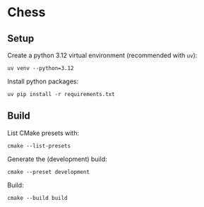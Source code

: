 # Chess

## Setup

Create a python 3.12 virtual environment (recommended with `uv`):

```
uv venv --python=3.12
```

Install python packages:

```
uv pip install -r requirements.txt
```

## Build

List CMake presets with:

```
cmake --list-presets
```

Generate the (development) build:

```
cmake --preset development
```

Build:

```
cmake --build build
```

